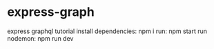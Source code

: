 # express-graph
express graphql tutorial
install dependencies: npm i
run: npm start
run nodemon: npm run dev
